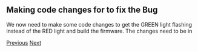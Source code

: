 
## Making code changes for to fix the Bug

We now need to make some code changes to get the GREEN light flashing instead of the RED light and build the firmware. The changes need to be in 


[Previous](http://google.com)                                                                    [Next](http://google.com)
